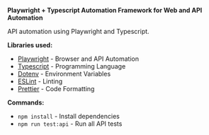 **Playwright + Typescript Automation Framework for Web and API Automation**

 API automation using Playwright and Typescript. 


**Libraries used:**
- [Playwright](https://playwright.dev/) - Browser and API Automation
- [Typescript](https://www.typescriptlang.org/) - Programming Language
- [Dotenv](https://www.npmjs.com/package/dotenv) - Environment Variables
- [ESLint](https://eslint.org/) - Linting
- [Prettier](https://prettier.io/) - Code Formatting

**Commands:**

- `npm install` - Install dependencies
- `npm run test:api` - Run all API tests


